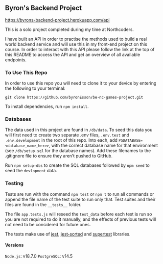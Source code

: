 ## Byron's Backend Project

https://byrons-backend-project.herokuapp.com/api

This is a solo project completed during my time at Northcoders.

I have built an API in order to practise the methods used to build a real world backend service and will use this in my front-end project on this course. In order to interact with this API please follow the link at the top of this README to access the API and get an overview of all available endpoints.

### To Use This Repo

In order to use this repo you will need to clone it to your device by entering the following to your terminal:

```
git clone https://github.com/byronEsson/be-nc-games-project.git
```

To install dependencies, run `npm install`.

### Databases

The data used in this project are found in `/db/data`. To seed this data you will first need to create two separate .env files, `.env.test` and `.env.development` in the root of this repo. Into each, add `PGDATABASE=<database_name_here>`, with the correct database name for that environment (see `/db/setup.sql` for the database names). Add these filenames to the .gitignore file to ensure they aren't pushed to GitHub.

Run `npm setup-dbs` to create the SQL databases followed by `npm seed` to seed the `devlopment` data.

### Testing

Tests are run with the command `npm test` or `npm t` to run all commands or append the file name of the test suite to run only that. Test suites and their files are found in the `__tests__` folder.

The file `app.tests.js` will reseed the `test_data` before each test is run so you are not required to do it manually, and the effects of previous tests will not need to be considered for future ones.

The tests make use of [jest](https://www.npmjs.com/package/supertest), [jest-sorted](https://www.npmjs.com/package/jest-sorted/v/1.0.14) and [supertest](https://www.npmjs.com/package/jest) libraries.

#### Versions

`Node.js`: v18.7.0
`PostgreSQL`: v14.5
